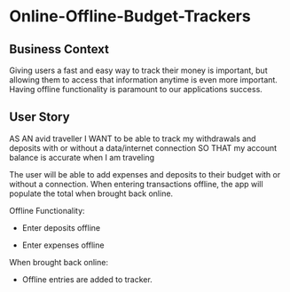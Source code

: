 # Online-Offline-Budget-Trackers

## Business Context

Giving users a fast and easy way to track their money is important, but allowing them to access that information anytime is even more important. Having offline functionality is paramount to our applications success.

## User Story
AS AN avid traveller
I WANT to be able to track my withdrawals and deposits with or without a data/internet connection
SO THAT my account balance is accurate when I am traveling

The user will be able to add expenses and deposits to their budget with or without a connection. When entering transactions offline, the app will populate the total when brought back online.

Offline Functionality:

  * Enter deposits offline

  * Enter expenses offline

When brought back online:

  * Offline entries are added to tracker.
